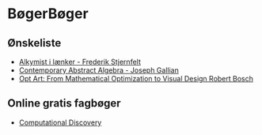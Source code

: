 # BøgerBøger

## Ønskeliste

* [Alkymist i lænker - Frederik Stjernfelt](https://bibliotek.dk/linkme.php?rec.id=870970-basis%3A136704427)
* [Contemporary Abstract Algebra - Joseph Gallian](https://www.amazon.com/Contemporary-Abstract-Algebra-Textbooks-Mathematics-dp-0367651785/dp/0367651785)
* [Opt Art: From Mathematical Optimization to Visual Design	Robert Bosch](https://press.princeton.edu/books/hardcover/9780691164069/opt-art)

## Online gratis fagbøger

* [Computational Discovery](https://computational-discovery-on-jupyter.github.io/Computational-Discovery-on-Jupyter/preamble.html)

